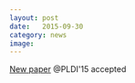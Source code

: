 ```yaml
---
layout: post
date:   2015-09-30
category: news
image: 
---
```


[New paper]({{"/publications"|relative_url}}) @PLDI'15 accepted